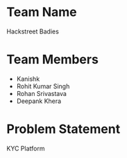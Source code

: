 # Team Name
Hackstreet Badies

# Team Members
* Kanishk
* Rohit Kumar Singh
* Rohan Srivastava
* Deepank Khera

# Problem Statement
KYC Platform